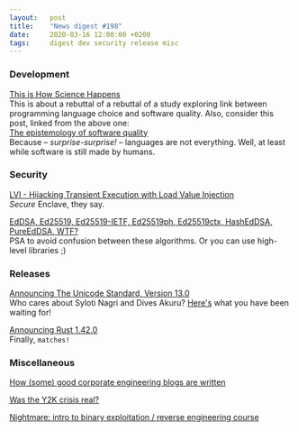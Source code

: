 ```yaml
---
layout:   post
title:    "News digest #198"
date:     2020-03-16 12:00:00 +0200
tags:     digest dev security release misc
---
```


### Development

[This is How Science Happens](https://www.hillelwayne.com/post/this-is-how-science-happens/)<br/>
This is about a rebuttal of a rebuttal of a study exploring link between programming language choice and software quality. Also, consider this post, linked from the above one:<br/>
[The epistemology of software quality](https://increment.com/teams/the-epistemology-of-software-quality/)<br/>
Because – _surprise-surprise!_ – languages are not everything. Well, at least while software is still made by humans.

### Security

[LVI - Hijacking Transient Execution with Load Value Injection](https://lviattack.eu)</br>
_Secure_ Enclave, they say.

[EdDSA, Ed25519, Ed25519-IETF, Ed25519ph, Ed25519ctx, HashEdDSA, PureEdDSA, WTF?](https://www.cryptologie.net/article/497/eddsa-ed25519-ed25519-ietf-ed25519ph-ed25519ctx-hasheddsa-pureeddsa-wtf/)<br/>
PSA to avoid confusion between these algorithms. Or you can use high-level libraries ;)

### Releases

[Announcing The Unicode Standard, Version 13.0](http://blog.unicode.org/2020/03/announcing-unicode-standard-version-130.html)<br/>
Who cares about Syloti Nagri and Dives Akuru? [Here's](https://www.unicode.org/emoji/charts/emoji-released.html) what you have been waiting for!

[Announcing Rust 1.42.0](https://blog.rust-lang.org/2020/03/12/Rust-1.42.html)<br/>
Finally, `matches!`

### Miscellaneous

[How (some) good corporate engineering blogs are written](https://danluu.com/corp-eng-blogs/)

[Was the Y2K crisis real?](https://news.ycombinator.com/item?id=22556156)

[Nightmare: intro to binary exploitation / reverse engineering course](https://guyinatuxedo.github.io/index.html)
